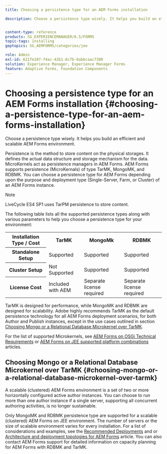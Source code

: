 ```yaml
---
title: Choosing a persistence type for an AEM Forms installation

description: Choose a persistence type wisely. It helps you build an efficient and scalable AEM Forms environment.


content-type: reference
products: SG_EXPERIENCEMANAGER/6.5/FORMS
topic-tags: installing
geptopics: SG_AEMFORMS/categories/jee

role: Admin
exl-id: 621fe107-f4ac-42b1-8c7b-8abbcaac7380
solution: Experience Manager, Experience Manager Forms
feature: Adaptive Forms, Foundation Components
---
```

# Choosing a persistence type for an AEM Forms installation {#choosing-a-persistence-type-for-an-aem-forms-installation}

Choose a persistence type wisely. It helps you build an efficient and scalable AEM Forms environment.

Persistence is the method to store content on the physical storages. It defines the actual data structure and storage mechanism for the data. MicroKernels act as persistence managers in AEM Forms. AEM Forms supports persistence (MicroKernals) of type TarMK, MongoMK, and RDBMK. You can choose a persistence type for AEM Forms depending upon the purpose and deployment type (Single-Server, Farm, or Cluster) of an AEM Forms instance.

>[!NOTE]
>
>LiveCycle ES4 SP1 uses TarPM persistence to store content.

The following table lists all the supported persistence types along with various parameters to help you choose a persistence type for your environment:

<table>
 <tbody>
  <tr>
   <th><strong>Installation Type / Cost</strong></th>
   <th><strong>TarMK</strong></th>
   <th><strong>MongoMk</strong></th>
   <th><strong>RDBMK</strong></th>
  </tr>
  <tr>
   <th><strong>Standalone Setup</strong></th>
   <td>Supported<br /> </td>
   <td>Supported</td>
   <td>Supported</td>
  </tr>
  <tr>
   <th><strong>Cluster Setup</strong></th>
   <td>Not Supported</td>
   <td>Supported</td>
   <td>Supported</td>
  </tr>
  <tr>
   <th><strong>License Cost</strong></th>
   <td>Included with AEM </td>
   <td>Separate license required</td>
   <td>Separate license required</td>
  </tr>
 </tbody>
</table>

TarMK is designed for performance, while MongoMK and RDBMK are designed for scalability. Adobe highly recommends TarMK as the default persistence technology for all AEM Forms deployment scenarios, for both Author and Publish instances, except in the use cases outlined in section [Choosing Mongo or a Relational Database Microkernel over TarMK](#p-choosing-mongo-or-a-relational-database-microkernel-over-tarmk-p).

For the list of supported Microkernels, see [AEM Forms on OSGi Technical Requirements](/help/sites-deploying/technical-requirements.md) or [AEM Forms on JEE supported platform combinations](/help/forms/using/aem-forms-jee-supported-platforms.md) articles.

## Choosing Mongo or a Relational Database Microkernel over TarMK {#choosing-mongo-or-a-relational-database-microkernel-over-tarmk}

A scalable (clustered) AEM Forms environment is a set of two or more horizontally configured active author instances. You can choose to run more than one author instance if a single server, supporting all concurrent authoring activities, is no longer sustainable.

Only MongoMK and RDBMK persistence type are supported for a scalable (clustered) AEM Forms on JEE environment. The number of servers or the size of scalable environment varies for every installation. For a list of considerations and examples, see the [Recommended Deployments](/help/sites-deploying/recommended-deploys.md) and or [Architecture and deployment topologies for AEM Forms](/help/forms/using/aem-forms-architecture-deployment.md) article. You can also contact AEM Forms support for detailed information on capacity planning for AEM Forms with RDBMK and TarMK.
